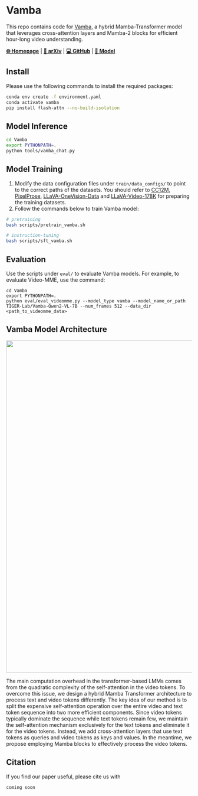 # Vamba

This repo contains code for [Vamba](https://arxiv.org/abs/TODO), a hybrid Mamba-Transformer model that leverages cross-attention layers and Mamba-2 blocks for efficient hour-long video understanding.

[**🌐 Homepage**](https://tiger-ai-lab.github.io/Vamba/) | [**📖 arXiv**](https://arxiv.org/abs/TODO) | [**💻 GitHub**](https://github.com/TIGER-AI-Lab/Vamba) | [**🤗 Model**](https://huggingface.co/TIGER-Lab/Vamba-Qwen2-VL-7B)

## Install
Please use the following commands to install the required packages:
```bash
conda env create -f environment.yaml
conda activate vamba
pip install flash-attn --no-build-isolation
```
## Model Inference
```bash
cd Vamba
export PYTHONPATH=.
python tools/vamba_chat.py
```


## Model Training
1. Modify the data configuration files under `train/data_configs/` to point to the correct paths of the datasets. You should refer to [CC12M](https://huggingface.co/datasets/pixparse/cc12m-wds), [PixelProse](https://huggingface.co/datasets/tomg-group-umd/pixelprose), [LLaVA-OneVision-Data](https://huggingface.co/datasets/lmms-lab/LLaVA-OneVision-Data) and [LLaVA-Video-178K](https://huggingface.co/datasets/lmms-lab/LLaVA-Video-178K) for preparing the training datasets.
2. Follow the commands below to train Vamba model:
```bash
# pretraining
bash scripts/pretrain_vamba.sh

# instruction-tuning
bash scripts/sft_vamba.sh
```

## Evaluation
Use the scripts under `eval/` to evaluate Vamba models. For example, to evaluate Video-MME, use the command:
```
cd Vamba
export PYTHONPATH=.
python eval/eval_videomme.py --model_type vamba --model_name_or_path TIGER-Lab/Vamba-Qwen2-VL-7B --num_frames 512 --data_dir <path_to_videomme_data>
```

## Vamba Model Architecture
<p align="center">
<img src="https://tiger-ai-lab.github.io/Vamba/static/images/vamba_main.png" width="900">
</p>

The main computation overhead in the transformer-based LMMs comes from the quadratic complexity of the self-attention in the video tokens. To overcome this issue, we design a hybrid Mamba Transformer architecture to process text and video tokens differently. The key idea of our method is to split the expensive self-attention operation over the entire video and text token sequence into two more efficient components. Since video tokens typically dominate the sequence while text tokens remain few, we maintain the self-attention mechanism exclusively for the text tokens and eliminate it for the video tokens. Instead, we add cross-attention layers that use text tokens as queries and video tokens as keys and values. In the meantime, we propose employing Mamba blocks to effectively process the video tokens.



## Citation
If you find our paper useful, please cite us with
```
coming soon
```

